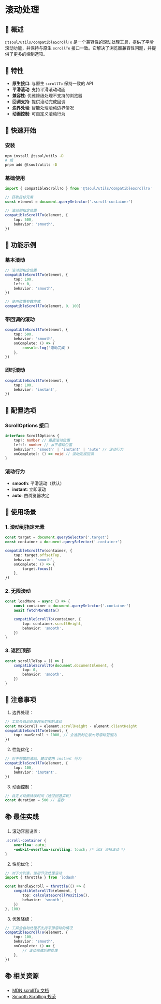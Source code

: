 # 滚动处理

## 📖 概述

`@tsoul/utils/compatibleScrollTo` 是一个兼容性的滚动处理工具，提供了平滑滚动功能，并保持与原生 `scrollTo` 接口一致。它解决了浏览器兼容性问题，并提供了更多的控制选项。

## 🎯 特性

- **原生接口**: 与原生 `scrollTo` 保持一致的 API
- **平滑滚动**: 支持平滑滚动动画
- **兼容性**: 优雅降级处理不支持的浏览器
- **回调支持**: 提供滚动完成回调
- **边界处理**: 智能处理滚动边界情况
- **动画控制**: 可自定义滚动行为

## 🚀 快速开始

### 安装

```bash
npm install @tsoul/utils -D
# 或
pnpm add @tsoul/utils -D
```

### 基础使用

```typescript
import { compatibleScrollTo } from '@tsoul/utils/compatibleScrollTo'

// 获取目标元素
const element = document.querySelector('.scroll-container')

// 滚动到指定位置
compatibleScrollTo(element, {
	top: 500,
	behavior: 'smooth',
})
```

## 📝 功能示例

### 基本滚动

```typescript
// 滚动到指定位置
compatibleScrollTo(element, {
	top: 100,
	left: 0,
	behavior: 'smooth',
})

// 使用位置参数方式
compatibleScrollTo(element, 0, 100)
```

### 带回调的滚动

```typescript
compatibleScrollTo(element, {
	top: 500,
	behavior: 'smooth',
	onComplete: () => {
		console.log('滚动完成')
	},
})
```

### 即时滚动

```typescript
compatibleScrollTo(element, {
	top: 100,
	behavior: 'instant',
})
```

## 🔧 配置选项

### ScrollOptions 接口

```typescript
interface ScrollOptions {
	top?: number // 垂直滚动位置
	left?: number // 水平滚动位置
	behavior?: 'smooth' | 'instant' | 'auto' // 滚动行为
	onComplete?: () => void // 滚动完成回调
}
```

### 滚动行为

- **smooth**: 平滑滚动（默认）
- **instant**: 立即滚动
- **auto**: 由浏览器决定

## 🎨 使用场景

### 1. 滚动到指定元素

```typescript
const target = document.querySelector('.target')
const container = document.querySelector('.container')

compatibleScrollTo(container, {
	top: target.offsetTop,
	behavior: 'smooth',
	onComplete: () => {
		target.focus()
	},
})
```

### 2. 无限滚动

```typescript
const loadMore = async () => {
	const container = document.querySelector('.container')
	await fetchMoreData()

	compatibleScrollTo(container, {
		top: container.scrollHeight,
		behavior: 'smooth',
	})
}
```

### 3. 返回顶部

```typescript
const scrollToTop = () => {
	compatibleScrollTo(document.documentElement, {
		top: 0,
		behavior: 'smooth',
	})
}
```

## 🚨 注意事项

1. 边界处理：

```typescript
// 工具会自动处理超出范围的滚动
const maxScroll = element.scrollHeight - element.clientHeight
compatibleScrollTo(element, {
	top: maxScroll + 1000, // 会被限制在最大可滚动范围内
})
```

2. 性能优化：

```typescript
// 对于频繁的滚动，建议使用 instant 行为
compatibleScrollTo(element, {
	top: 100,
	behavior: 'instant',
})
```

3. 动画控制：

```typescript
// 自定义动画持续时间（通过回退实现）
const duration = 500 // 毫秒
```

## 📚 最佳实践

1. 滚动容器设置：

```css
.scroll-container {
	overflow: auto;
	-webkit-overflow-scrolling: touch; /* iOS 流畅滚动 */
}
```

2. 性能优化：

```typescript
// 对于大列表，使用节流处理滚动
import { throttle } from 'lodash'

const handleScroll = throttle(() => {
	compatibleScrollTo(element, {
		top: calculateScrollPosition(),
		behavior: 'smooth',
	})
}, 100)
```

3. 优雅降级：

```typescript
// 工具会自动处理不支持平滑滚动的情况
compatibleScrollTo(element, {
	top: 100,
	behavior: 'smooth',
	onComplete: () => {
		// 滚动完成后的处理
	},
})
```

## 📚 相关资源

- [MDN scrollTo 文档](https://developer.mozilla.org/en-US/docs/Web/API/Element/scrollTo)
- [Smooth Scrolling 规范](https://drafts.csswg.org/cssom-view/#smooth-scrolling)
